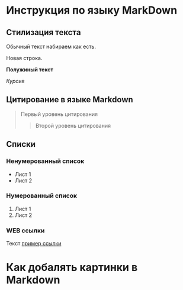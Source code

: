 # Инструкция по языку MarkDown

## Стилизация текста

Обычный текст набираем как есть.

Новая строка.

**Полужиный текст**

*Курсив*

## Цитирование в языке Markdown
> Первый уровень цитирования
>> Второй уровень цитирования

## Списки
### Ненумерованный список

* Лист 1
* Лист 2

### Нумерованный список
1. Лист 1
2. Лист 2

### WEB ссылки
Текст [пример ссылки](http:example.com "Всплывающая подсказка")

# Как добалять картинки в Markdown
